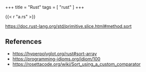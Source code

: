 +++
title = "Rust"
tags = [ "rust" ]
+++

{{< r "a.rs" >}}

<https://doc.rust-lang.org/std/primitive.slice.html#method.sort>

## References

- <https://hyperpolyglot.org/rust#sort-array>
- <https://programming-idioms.org/idiom/100>
- <https://rosettacode.org/wiki/Sort_using_a_custom_comparator>
